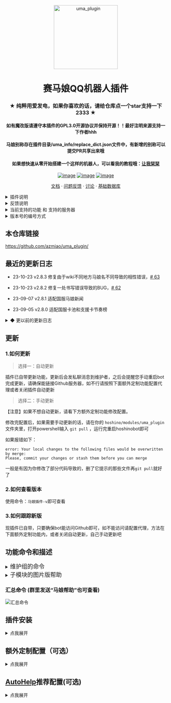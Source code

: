 <p align="center">
  <a href="https://github.com/azmiao/uma_plugin/">
    <img src="https://raw.githubusercontent.com/azmiao/uma_plugin/main/icon.png" width="200" height="200" alt="uma_plugin">
  </a>
</p>

<div align="center">

# 赛马娘QQ机器人插件

### ★ 纯粹用爱发电，如果你喜欢的话，请给仓库点一个star支持一下2333 ★

#### 如有魔改版请遵守本插件的GPL3.0开源协议并保持开源！！最好注明来源支持一下作者hhh

#### 马娘别称存在插件目录/uma_info/replace_dict.json文件中，有新增的别称可以提交PR共享出来哦

#### 如果想快速从零开始搭建一个这样的机器人，可以看我的教程哦：[让我栞栞](https://www.594594.xyz/2022/03/05/uma_bot/)

[![image](https://img.shields.io/badge/license-GPL3.0-blue.svg)](https://raw.githubusercontent.com/azmiao/uma_plugin/main/LICENSE)
[![image](https://img.shields.io/badge/release-2.8.3-orange.svg)](https://github.com/azmiao/uma_plugin)
[![image](https://img.shields.io/badge/auther-AZMIAO-blue.svg)](https://github.com/azmiao/uma_plugin)

</div>

<p align="center">
  <a href="https://github.com/azmiao/uma_plugin/blob/main/README.md">文档</a>
  ·
  <a href="https://github.com/azmiao/uma_plugin/issues">问题反馈</a>
  ·
  <a href="https://github.com/azmiao/uma_plugin/discussions">讨论</a>
  ·
  <a href="https://github.com/azmiao/uma_info_data">基础数据库</a>
</p>

<details>
<summary>插件说明</summary>

这是一个适用[hoshinoBot](https://github.com/Ice-Cirno/HoshinoBot)的赛马娘功能插件，数据来自：

 + [马娘官网](https://github.com/azmiao/uma_info_data)
 + [BWiki](https://wiki.biligame.com/umamusume)
 + [马娘基础数据库](https://github.com/azmiao/uma_info_data)
 + [台服马娘官网](https://uma.komoejoy.com/)
 + [乌拉拉大胜利](https://urarawin.com/#/)

</details>

<details>
<summary>反馈说明</summary>

 + 有空的话建议先看看已关闭的历史issue有没有类似的参考一下
 + 可直接在本仓库提交issue，但最好带上报错的日志完整截图，并说明清楚哦，因为部分从网页获取，所以有BUG请及时反馈适配新页面
 + 目前由于时间关系主要做BUG修改和优化，如果有好的建议/新特性，可以直接提交issue，有空的话会考虑修改/增加
 + 如果按照我的教程搭建机器人遇到的问题可以前往 [Discussions](https://github.com/azmiao/uma_plugin/discussions) 进行讨论

</details>

<details>
<summary>当前支持的功能 和 支持的服务器</summary>

（具体命令请看本页面下方功能命令和描述）

+ 马娘新闻播报【已支持台/日/B服】
+ 马娘模拟抽卡v2【已支持台/日/韩/B服】
+ 马娘基础数据库【台/日/韩/B服通用】
+ 支援卡节奏榜【已支持台/日/B服】
+ 相性计算器【台/日/韩/B服通用】
+ 马娘黄历【台/日/韩/B服通用】
+ 马娘耐力计算器【台/日/韩/B服通用】
+ 马娘表情包【台/日/韩/B服通用】
+ 马娘漫画【台/日/韩/B服通用】
+ 马娘限时任务【台/日/韩/B服通用】
+ 马娘技能查询【台/日/韩/B服通用】
+ 育成目标查询【台/日/韩/B服通用】

</details>

<details>
<summary>版本号的编号方式</summary>

 + v2.5.1为例：
 + v2为大版本号，除非有超级有益的重构类大更新，一般不会更新
 + 5为功能迭代版本号，有新功能或者某一功能重写了就会更新
 + 1为BUG修复/数据更新版本号，有关键性的BUG修复或者重要的数据更新就更新
 + 其余不刷版本号的更新，一般来说为不影响大局的BUG修复或小数据更新
 + 末尾带f标识的为强制更新版本，需要手动`git pull -f`来更新

</details>

## 本仓库链接

https://github.com/azmiao/uma_plugin/

## 最近的更新日志

 + 23-10-23     v2.8.3  修复由于wiki不同地方马娘名不同导致的相性错误，[# 63](https://github.com/azmiao/uma_plugin/issues/63)

 + 23-10-23     v2.8.2  修复一处书写错误导致的BUG，[# 62](https://github.com/azmiao/uma_plugin/issues/62)

 + 23-09-07     v2.8.1  适配国服马娘新闻

 + 23-09-05     v2.8.0  适配国服卡池和支援卡节奏榜

<details>
<summary>◆ 更以前的更新日志</summary>

 + 23-08-25     v2.7.14  修复节奏榜获取失败的问题

 + 23-06-28     v2.7.13  修复马娘抽卡由于名称变更导致的部分报错，[# 53](https://github.com/azmiao/uma_plugin/issues/53)

 + 23-04-13     v2.7.12  修复马娘技能页面更新后的刷新报错

 + 23-03-09     v2.7.11  修复马娘漫画由于图片路径变动导致的问题

 + 23-02-24     v2.7.10  修复马娘技能更新失败的问题

 + 23-02-24     v2.7.9  优化部分代码，同步官网更新的马娘数据

 + 23-02-16     v2.7.8  修复限时任务页面更新的问题

 + 23-02-08     v2.7.7  修复节奏榜匹配错误

 + 23-02-07     v2.7.6  修复日服马娘新闻翻译功能

 + 22-11-29     v2.7.5  修复由于UI变动导致的马娘卡池异常，更新后请使用命令“更新马娘卡池”更新一下

 + 22-11-12     v2.7.4  修复模拟抽卡SSR个别出货率比其他高0.026%的BUG，修改R卡卡池逻辑跟随bwiki更新

 + 22-10-30     v2.7.3  新增模拟抽卡频次限制和每日上限，在uma_gacha_v2/\_\_init\_\_.py文件中可自定义修改

 + 22-09-28     v2.7.2  新增由于网络问题导致插件版本获取不到的日志，并更新文档

 + 22-09-01     v2.7.1  修复当前版本为f版本时，更新不迭代版本的更新，缺仍然提示须手动的BUG

 + 22-08-31		v2.7.0f	新增插件统一管理功能，具体配置方式请看本文末‘额外定制配置’，本次也需要`git pull -f`来更新，如果启动的时候获取马娘插件版本报错，请按照定制配置内方法添加代理后再重启bot

 + 22-08-28     v2.6.6f  临时改变节奏榜的内容为bwiki上巅峰杯歌姬杯分开的节奏榜，新增可选设置插件默认服务器，配置方法在本文末。注意：本次更新需要使用命令`git pull -f`来更新，并且定制配置的`properties.json`的配置会回到默认状态须重新设置，另外节奏榜的uma_support_chart文件夹下的日服配置文件`sup_config.json`建议删一下并重启bot再使用。

 + 22-28-28     v2.6.5  修复耐力计算的BUG，修复方案来自[@aaaaaaria](https://github.com/aaaaaaria)，[issue #36](https://github.com/azmiao/uma_plugin/issues/36)

 + 22-08-22     v2.6.4  常规数据更新，新增红宝石和凯斯的别名，更新后记得“手动更新马娘数据”或者等半夜自动更新

 + 22-08-18     v2.6.3  新增图片可选发送形式`properties.json`，配置方法在本文末, [issue #37](https://github.com/azmiao/uma_plugin/issues/37)

 + 22-08-15     v2.6.2  修复台服节奏命名规则修改后产生的BUG

 + 22-08-08     v2.6.1  修复卡池界面更新的BUG

 + 22-08-02     v2.6.0  完全重写马娘抽卡功能，减少人为BUG率，且能切换服务器支持日台韩B服，且能切换卡池，缩减抽卡结果长度防刷屏，[issue #27](https://github.com/azmiao/uma_plugin/issues/27)，[issue #32](https://github.com/azmiao/uma_plugin/issues/32)

 + 22-07-27     v2.5.2  同步官网更新马娘：谋勇兼备，敏锐奇才，北港火山，更新完插件后请使用命令“手动更新马娘数据”

 + 22-07-20     v2.5.1  临时兼容一下最新的卡池，有BUG讲究一下吧，后续打算重写，不然实在不好整

 + 22-07-17     v2.5.0  新增一个小功能“马娘速查”，方便萌新

 + 22-07-16     v2.4.0  美化帮助界面，同时方便autohelp服务模式显示，详情本文末尾

 + 22-07-16     v2.3.1  修复技能查询BUG同时新增繁中技能查询 by[@Yui-xy](https://github.com/Yui-xy)，[issue #28](https://github.com/azmiao/uma_plugin/issues/28)

 + 22-07-08     v2.3.0  新增查询赛程的育成目标功能，使用命令 “查目标 角色名” 即可，结果图片仿自bwiki，[issue #25](https://github.com/azmiao/uma_plugin/issues/25)

 + 22-07-06     v2.2.2  修复台服支援卡命名方式变化后的BUG，更新后请务必手动删除uma_support_chart文件夹下的`sup_config_tw.json`再重启hoshino

 + 22-07-05     v2.2.1  修复支援卡节奏榜网页更新后的BUG，更新后请务必手动删除uma_support_chart文件夹下的`sup_config.json`再重启hoshino，[issue #24](https://github.com/azmiao/uma_plugin/issues/24)

 + 22-06-30     v2.2.0  新增台服马娘新闻功能，整进了“马娘新闻帮助”里

 + 22-06-30     v2.1.0  新增台服支援卡节奏榜功能，整进了“支援卡节奏榜帮助”里

 + 22-06-24     v2.0.4  请务必更新！同步translators更新，以便修复马娘新闻翻译显示不全的BUG

 + 22-06-23     v2.0.3  马娘新闻修复不具合翻译不了的BUG和其他遇不到的BUG，且现在支持配置代理，已添加进本文档的食用教程里

 + 22-06-19     v2.0.2  马娘新闻部分代码改进优化，并且翻译结果默认采用转发消息发送，可以自行更换

 + 22-05-05     v2.0.1  优化更新逻辑，当更新失败自动回退防止再次更新时出错，同时更换数据镜像站提高更新速度

 + 22-04-25     v2.0    大版本更新！！！强烈推荐，之后可无需APIKEY，注意：更新后需要更新安装依赖，并重新“手动更新马娘数据”

 + 22-04-24     v1.7    新增马娘技能查询功能

 + 22-04-15     v1.6    新增马娘限时任务功能，并修复一些描述，此版本开始需要更新依赖

 + 22-04-11     v1.5.3  修复图片文件夹的问题，并修复由于也文摄辉背景图分辨率过高导致OCR无结果的问题

 + 22-04-10     v1.5.2  将所有的图片文件夹移动至umamusume文件夹下

 + 22-03-30     v1.5.1  重构支援卡节奏榜代码，理论上性能更好，冗余更低

 + 22-03-28     v1.5    新增马娘一格漫画功能

 + 22-03-28     v1.4    新增马娘表情包功能

 + 22-03-20     v1.3.3    节奏榜新增了 友人卡节奏榜

 + 22-03-19     v1.3.2  新增了更新数据时自动下载语音文件，更新到此版本后需要手动更新一下数据，当然等半夜的自动更新也行

 + 22-03-18     v1.3.1  调整了自动更新策略，将在更新时生成一个缓存文件，更新完再复制过去，以防止更新期间部分功能不能用，顺便新增手动更新相性信息功能

 + 22-03-09     v1.3    新增了“马娘耐力计算器”功能，但数据为 根性与下坡 改版前的数据，且为非常理想的数值

 + 22-03-09     v1.2    一些调整，以及修改部分文件使之规范化github储存库，方便 git pull, [pull #4](https://github.com/azmiao/uma_plugin/pull/4)

 + 22-03-06     v1.1    新增了“马娘签到”功能

 + 22-03-04     v1.0    first commit

</details>

## 更新

### 1.如何更新

> 选择一：自动更新

插件已自带更新功能，更新后会发私聊消息到维护者，之后会提醒您手动重启bot完成更新，请确保能链接Github服务器，如不行请按照下面额外定制功能配置代理或者关闭插件自动更新

> 选择二：手动更新

【注意】如果不想自动更新，请看下方额外定制功能修改配置。

修改完配置后，如果需要手动更新的话，请在你的 `hoshino/modules/uma_plugin` 文件夹里，打开powershell输入 `git pull` ，运行完重启hoshinobot即可

如果报错如下：
```
error: Your local changes to the following files would be overwritten by merge: 
Please, commit your changes or stash them before you can merge
```
一般是有因为你修改了部分代码导致的，删了它提示的那些文件再`git pull`就好了

### 2.如何查看版本

使用命令：`马娘插件-v`即可查看

### 3.如何跟踪新版

现插件已自带，只要确保bot能访问Github即可，如不能访问请配置代理，方法在下面额外定制功能内，或者关闭自动更新，自己手动更新吧

## 功能命令和描述

<details>
<summary><font size = 4>维护组的命令</font></summary>

|  子模块   |      命令       |
|:------:|:-------------:|
| 马娘数据库  |   手动更新马娘数据    |
|  马娘相性  |   手动更新相性信息    |
|  马娘抽卡  |    更新马娘卡池     |
| 马娘表情包  |   手动更新马娘表情包   |
|  马娘漫画  |   手动更新马娘漫画    |
| 马娘限时任务 |   手动更新限时任务    |
|  马娘技能  |   手动更新马娘技能    |
|  马娘新闻  | 马娘新闻翻译转发模式on  |
|  马娘新闻  | 马娘新闻翻译转发模式off |

</details>

<details>
<summary><font size = 4>子模块的图片版帮助</font></summary>

![uma_comic](https://raw.githubusercontent.com/azmiao/uma_plugin/main/uma_comic/uma_comic_help.png)
![uma_compatibility](https://raw.githubusercontent.com/azmiao/uma_plugin/main/uma_compatibility/uma_compatibility_help.png)
![uma_endurance](https://raw.githubusercontent.com/azmiao/uma_plugin/main/uma_endurance/uma_endurance_help.png)
![uma_face](https://raw.githubusercontent.com/azmiao/uma_plugin/main/uma_face/uma_face_help.png)
![uma_gacha_v2](https://raw.githubusercontent.com/azmiao/uma_plugin/main/uma_gacha_v2/uma_gacha_v2_help.png)
![uma_info](https://raw.githubusercontent.com/azmiao/uma_plugin/main/uma_info/uma_info_help.png)
![uma_skills](https://raw.githubusercontent.com/azmiao/uma_plugin/main/uma_skills/uma_skills_help.png)
![uma_support_chart](https://raw.githubusercontent.com/azmiao/uma_plugin/main/uma_support_chart/uma_support_chart_help.png)
![uma_target](https://raw.githubusercontent.com/azmiao/uma_plugin/main/uma_target/uma_target_help.png)
![uma_tasks](https://raw.githubusercontent.com/azmiao/uma_plugin/main/uma_tasks/uma_tasks_help.png)
![umamusume_news](https://raw.githubusercontent.com/azmiao/uma_plugin/main/umamusume_news/umamusume_news_help.png)

</details>

### 汇总命令 (群里发送“马娘帮助”也可查看)

![汇总命令](https://raw.githubusercontent.com/azmiao/uma_plugin/main/uma_help.png)

## 插件安装

<details>
<summary>点我展开</summary>

1. git clone本插件（注：一定要git clone，不要下载压缩包，另外请确保git环境变量正常）：

    在 HoshinoBot\hoshino\modules 目录下使用以下命令拉取本项目
    ```
    git clone https://github.com/azmiao/uma_plugin
    ```

2. 安装依赖：

    到HoshinoBot\hoshino\modules\uma_plugin目录下，管理员方式打开powershell
    ```
    pip install -r requirements.txt -i https://pypi.tuna.tsinghua.edu.cn/simple --user
    ```

3. 在 HoshinoBot\hoshino\config\ `__bot__.py` 文件的 MODULES_ON 加入 'uma_plugin'

    然后重启 HoshinoBot

    装完插件后首次启动时会更新马娘各种数据，按带宽的大小可能需要3-10分钟不等，请耐心等待。

    【注意】如果首次启动很快没有新的日志，即没有出现更新操作，请查看日志是否是马娘插件版本获取失败，如是，说明你的服务器连不到Github，需要手动按照下文额外定制功能配置代理或者关闭自动更新功能

4. 手动选择开启是否自动提醒功能：

    在某个群里发消息输入下文以开启马娘生日提醒（提醒当天哪知马娘生日）
    ```
    开启 uma_bir_push
    ```

    在某个群里发消息输入下文以开启马娘新闻播报，一个日服，一个台服（推送新闻更新）
    ```
    开启 umamusume-news-poller
    ```
    ```
    开启 umamusume-news-poller-tw
    ```

    可以通过发消息输入"lssv"查看这个功能前面是不是⚪来确认是否开启成功

</details>

## 额外定制配置（可选）

<details>
<summary>点我展开</summary>

### 马娘抽卡自定义冷却和每日上限

具体在uma_gacha_v2/\_\_init\_\_.py文件中可自定义修改，改数字即可，自定义建议关闭插件自动更新，不然可能被自动更新覆盖回默认，大概吧，没有确认过，有好兄弟确认过可以issue里说一下。

```
##########自定义配置##########

# 每个人的指令冷却 | 默认10秒
lmt = FreqLimiter(10)

# 单抽和十连的萝卜上限 | 默认每天30000萝卜
single_limit = DailyNumberLimiter(30000)

# 抽井的次数(马娘池和支援卡池次数共通) | 默认每天15次
tenjo_limit = DailyNumberLimiter(15)

# 抽满破的次数 | 默认每天10次
full_limit = DailyNumberLimiter(10)

# 超过次数的消息
SINGLE_EXCEED_NOTICE = f'您今天已经抽过{single_limit.max}颗萝卜了，欢迎明早5点后再来哦！'
TENJO_EXCEED_NOTICE = f'您今天已经抽过{tenjo_limit.max}张天井券了，欢迎明早5点后再来哦！'
FULL_EXCEED_NOTICE = f'您今天已经抽过{full_limit.max}次支援卡满破了，欢迎明早5点后再来哦！'

#############################
```

### 该功能的所有配置均在插件目录下的 `properties.json` 里

> 可选图片发送形式：

如果你使用docker，且hoshino和gocqhttp不在一个容器里，可选base64，默认file
```
    "image_send_form": {
        "notes": "图片发送形式，可选值有 [ file | base64 ]",
        "current": "file"
    },
```


> 可选是否自动更新插件代码：

默认auto，自动更新，将会自动更新插件的代码，不会影响资源的更新，更新完会有私聊消息提醒。【注意】自动更新后也需要手动重启bot，因为插件内部没法仅靠自己实现自动重载

如果想从默认的自动更新换为手动更新，需要更改下面的配置即可。

但是，如果换成手动更新后，又想回自动更新了，那就需要先改下方配置，然后删除插件目录下的`version.json`，没有的话就不用删了，接着`git pull`手动更新一下，再重启bot方可恢复成自动更新
```
    "code_auto_update": {
        "notes": "插件代码自动更新，默认auto，可选自动更新、不自动更新，对应的可选值是 [ auto | no ]",
        "current": "auto"
    },
```

> 可选默认服务器

如果你主要玩的不是日服，可以将所有子模块修改至你玩的服务器，可选[ jp | tw | ko | bili ]，切换之后节奏榜和马娘新闻等功能的命令前不加服务器名时，将回复所选的服务器内容
```
    "default_server": {
        "notes": "一键切换所有子的模块的服务器，可选值有 [ jp | tw | ko | bili ]",
        "current": "jp"
    },
```

> 可选资源更新周期

默认每天更新一次，同时也会影响插件代码的更新周期
```
    "res_update_cycle": {
        "notes": "调整图片等资源的数据更新周期，单位：天，默认1，可选值 [ 1 | 2 | 3 | 4 | 5| 6 | 7 ]",
        "current": 1
    },
```

> 可选是否全插件使用代理

默认不使用，如果你检查马娘插件遇到链接不到Github或查马娘新闻链接官网失败等问题，可以尝试开启
```
    "if_use_proxy":{
        "notes": "是否全插件均使用代理，默认false",
        "current": false
    }
```
附：代理的设置在插件目录下的`proxy.json`里，默认代理配置如下，1081记得改成你自己的代理端口
```
{
    "http": "http://localhost:1081",
    "https": "http://localhost:1081"
}
```

</details>

## [AutoHelp](https://github.com/SonderXiaoming/autohelp)推荐配置(可选)

<details>
<summary>点我展开</summary>

安装 [AutoHelp](https://github.com/SonderXiaoming/autohelp) 即可，可显示更好看的帮助界面

你可以选择help模式（推荐，但不是默认）或者读取userreadme模式

关于本马娘插件推荐添加的`black.json`：

```
{
    "uma_bir_push",
    "umamusume-news-poller",
    "umamusume-news-poller-tw",
    "umamusume-news-poller-bili"
}
```

推荐添加的`replace.json`：

```
{
    "uma_almanac": "马娘黄历",
    "uma_comic": "马娘漫画",
    "uma_compatibility": "马娘相性",
    "uma_endurance": "马娘耐力",
    "uma_face": "马娘表情包",
    "uma_gacha_v2": "马娘抽卡V2",
    "uma_info": "马娘基础数据查询",
    "uma_skills": "马娘技能查询",
    "uma_support_chart": "马娘支援卡节奏榜",
    "uma_target": "马娘育成目标查询",
    "uma_tasks": "马娘限时任务查询",
    "umamusume_news": "马娘新闻",
    "uma_help": "马娘帮助汇总",
}
```
</details>